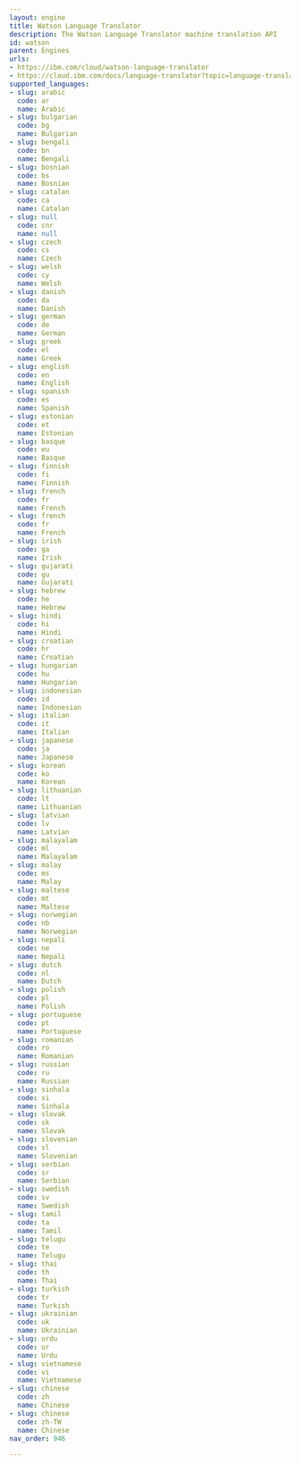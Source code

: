 ```yaml
---
layout: engine
title: Watson Language Translator
description: The Watson Language Translator machine translation API
id: watson
parent: Engines
urls:
- https://ibm.com/cloud/watson-language-translator
- https://cloud.ibm.com/docs/language-translator?topic=language-translator-translation-models
supported_languages:
- slug: arabic
  code: ar
  name: Arabic
- slug: bulgarian
  code: bg
  name: Bulgarian
- slug: bengali
  code: bn
  name: Bengali
- slug: bosnian
  code: bs
  name: Bosnian
- slug: catalan
  code: ca
  name: Catalan
- slug: null
  code: cnr
  name: null
- slug: czech
  code: cs
  name: Czech
- slug: welsh
  code: cy
  name: Welsh
- slug: danish
  code: da
  name: Danish
- slug: german
  code: de
  name: German
- slug: greek
  code: el
  name: Greek
- slug: english
  code: en
  name: English
- slug: spanish
  code: es
  name: Spanish
- slug: estonian
  code: et
  name: Estonian
- slug: basque
  code: eu
  name: Basque
- slug: finnish
  code: fi
  name: Finnish
- slug: french
  code: fr
  name: French
- slug: french
  code: fr
  name: French
- slug: irish
  code: ga
  name: Irish
- slug: gujarati
  code: gu
  name: Gujarati
- slug: hebrew
  code: he
  name: Hebrew
- slug: hindi
  code: hi
  name: Hindi
- slug: croatian
  code: hr
  name: Croatian
- slug: hungarian
  code: hu
  name: Hungarian
- slug: indonesian
  code: id
  name: Indonesian
- slug: italian
  code: it
  name: Italian
- slug: japanese
  code: ja
  name: Japanese
- slug: korean
  code: ko
  name: Korean
- slug: lithuanian
  code: lt
  name: Lithuanian
- slug: latvian
  code: lv
  name: Latvian
- slug: malayalam
  code: ml
  name: Malayalam
- slug: malay
  code: ms
  name: Malay
- slug: maltese
  code: mt
  name: Maltese
- slug: norwegian
  code: nb
  name: Norwegian
- slug: nepali
  code: ne
  name: Nepali
- slug: dutch
  code: nl
  name: Dutch
- slug: polish
  code: pl
  name: Polish
- slug: portuguese
  code: pt
  name: Portuguese
- slug: romanian
  code: ro
  name: Romanian
- slug: russian
  code: ru
  name: Russian
- slug: sinhala
  code: si
  name: Sinhala
- slug: slovak
  code: sk
  name: Slovak
- slug: slovenian
  code: sl
  name: Slovenian
- slug: serbian
  code: sr
  name: Serbian
- slug: swedish
  code: sv
  name: Swedish
- slug: tamil
  code: ta
  name: Tamil
- slug: telugu
  code: te
  name: Telugu
- slug: thai
  code: th
  name: Thai
- slug: turkish
  code: tr
  name: Turkish
- slug: ukrainian
  code: uk
  name: Ukrainian
- slug: urdu
  code: ur
  name: Urdu
- slug: vietnamese
  code: vi
  name: Vietnamese
- slug: chinese
  code: zh
  name: Chinese
- slug: chinese
  code: zh-TW
  name: Chinese
nav_order: 946

---
```



